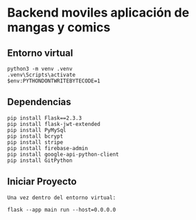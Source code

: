 # Backend moviles aplicación de mangas y comics

## Entorno virtual
```
python3 -m venv .venv
.venv\Scripts\activate
$env:PYTHONDONTWRITEBYTECODE=1
```

## Dependencias
```
pip install Flask==2.3.3
pip install flask-jwt-extended
pip install PyMySql
pip install bcrypt
pip install stripe
pip install firebase-admin
pip install google-api-python-client
pip install GitPython
```


## Iniciar Proyecto
```
Una vez dentro del entorno virtual:

flask --app main run --host=0.0.0.0

```

